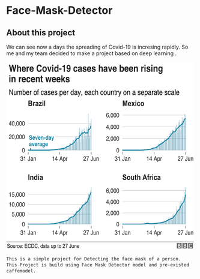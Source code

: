 # Face-Mask-Detector

## About this project

We can see now a days the spreading of Covid-19 is incresing rapidly. So me and my team decided to make a project based on deep learning .

<img src="assets/1.png" width="500" height="500" style="border"/>


```
This is a simple project for Detecting the face mask of a person.
This Project is build using Face Mask Detector model and pre-existed caffemodel.

```
